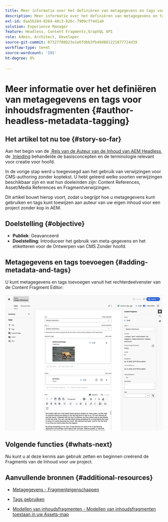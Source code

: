 ```yaml
---
title: Meer informatie over het definiëren van metagegevens en tags voor inhoudsfragmenten
description: Meer informatie over het definiëren van metagegevens en tags voor inhoudsfragmenten
exl-id: daa5b284-8264-48c3-826c-7909cff4d1a0
solution: Experience Manager
feature: Headless, Content Fragments,GraphQL API
role: Admin, Architect, Developer
source-git-commit: 07327f80b23e1e6fdbb3fb49d861221877724d39
workflow-type: tm+mt
source-wordcount: '191'
ht-degree: 0%

---
```


# Meer informatie over het definiëren van metagegevens en tags voor inhoudsfragmenten {#author-headless-metadata-tagging}

## Het artikel tot nu toe {#story-so-far}

Aan het begin van de [&#x200B; Reis van de Auteur van de Inhoud van AEM Headless &#x200B;](overview.md) de [&#x200B; Inleiding &#x200B;](introduction.md) behandelde de basisconcepten en de terminologie relevant voor creatie voor hoofd.

In de vorige stap werd u toegevoegd aan het gebruik van verwijzingen voor CMS-authoring zonder koptekst. U hebt geleerd welke soorten verwijzingen beschikbaar zijn en wat hun doeleinden zijn: Content References, Asset/Media References en Fragmentverwijzingen.

Dit artikel bouwt hierop voort, zodat u begrijpt hoe u metagegevens kunt gebruiken en tags kunt toewijzen aan auteur van uw eigen inhoud voor een project zonder kop in AEM.

## Doelstelling {#objective}

* **Publiek**: Geavanceerd
* **Doelstelling**: Introduceer het gebruik van meta-gegevens en het etiketteren voor de Ontwerpen van CMS Zonder hoofd.

## Metagegevens en tags toevoegen {#adding-metadata-and-tags}

U kunt metagegevens en tags toevoegen vanuit het rechterdeelvenster van de Content Fragment Editor:

![&#x200B; de Redacteur van het Fragment van de Inhoud - de Rondjes van Alaska &#x200B;](/help/sites-cloud/administering/content-fragments/assets/cf-authoring-overview.png)

## Volgende functies {#whats-next}

Nu kunt u al deze kennis aan gebruik zetten en beginnen creërend de Fragments van de Inhoud voor uw project.

## Aanvullende bronnen {#additional-resources}

* [Metagegevens - Fragmenteigenschappen](/help/sites-cloud/administering/content-fragments/authoring.md#view-properties-tags)

* [Tags gebruiken](/help/sites-cloud/authoring/sites-console/tags.md)

* [Modellen van inhoudsfragmenten - Modellen van inhoudsfragmenten toestaan in uw Assets-map](/help/sites-cloud/administering/content-fragments/managing-content-fragment-models.md#allowing-content-fragment-models-assets-folder)
